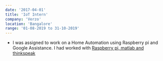 ```yaml
---
date: '2017-04-01'
title: 'IoT Intern'
company: 'Verzo'
location: 'Bangalore'
range: '01-08-2019 to 31-10-2019'
---
```


- I was assigned to work on a Home Automation using Raspberry pi and Google Assistance. I had worked with [Raspberry pi, matlab and thinkspeak]()

